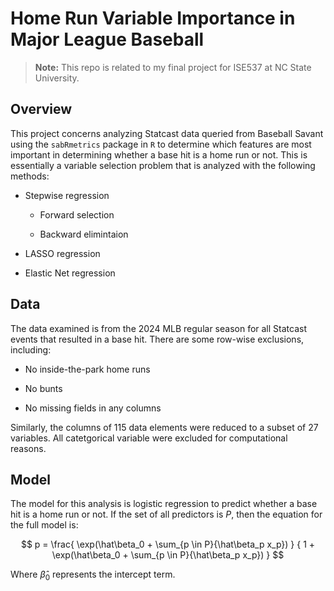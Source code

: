 # Home Run Variable Importance in Major League Baseball

> **Note:** This repo is related to my final project for ISE537 at NC State University.

## Overview

This project concerns analyzing Statcast data queried from Baseball Savant using the `sabRmetrics` package in `R` to determine which features are most important in determining whether a base hit is a home run or not. This is essentially a variable selection problem that is analyzed with the following methods:

-   Stepwise regression

    -   Forward selection

    -   Backward elimintaion

-   LASSO regression

-   Elastic Net regression

## Data

The data examined is from the 2024 MLB regular season for all Statcast events that resulted in a base hit. There are some row-wise exclusions, including:

-   No inside-the-park home runs

-   No bunts

-   No missing fields in any columns

Similarly, the columns of 115 data elements were reduced to a subset of 27 variables. All catetgorical variable were excluded for computational reasons.

## Model

The model for this analysis is logistic regression to predict whether a base hit is a home run or not. If the set of all predictors is $P$, then the equation for the full model is:

$$
p = 
\frac{
\exp(\hat\beta_0 + \sum_{p \in P}{\hat\beta_p x_p})
}
{
1 + \exp(\hat\beta_0 + \sum_{p \in P}{\hat\beta_p x_p})
}
$$

Where $\hat\beta_0$ represents the intercept term.

